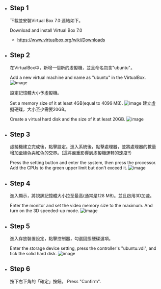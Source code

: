 - Step 1
  --
  下載並安裝Virtual Box 7.0 連結如下。
  
  Download and install Virtual Box 7.0
  - https://www.virtualbox.org/wiki/Downloads
- Step 2
  --
  在VirtualBox中，新增一個新的虛擬機，並且命名包含"ubuntu"。

  Add a new virtual machine and name as "ubuntu" in the VirtualBox.
  ![image](https://github.com/nick20040524/nick20040524/assets/135346254/a264322c-77f2-40ce-a962-c4b9caa23b76)
  
  設定記憶體大小予虛擬機。

  Set a memory size of it at least 4GB(equal to 4096 MB).
  ![image](https://github.com/nick20040524/nick20040524/assets/135346254/e18d6dd3-dd2d-40bc-905e-7542154a905d)
  建立虛擬硬碟，大小至少需要20GB。
  
  Create a virtual hard disk and the size of it at least 20GB.
  ![image](https://github.com/nick20040524/nick20040524/assets/135346254/8377d4d8-f553-4907-99e2-da4b3472b369)
- Step 3
  --
  虛擬機建立完成後，點擊設定。進入系統後，點擊處理器，並將處理器的數量增加至綠色與紅色的交界。(這將嚴重影響到虛擬機運轉的速度!!)
  
  Press the setting button and enter the system, then press the processor.
  Add the CPUs to the green upper limit but don't exceed it.
  ![image](https://github.com/nick20040524/nick20040524/assets/135346254/d6396c3a-2931-48a1-8ae3-4543690e2016)
- Step 4
  --
  進入顯示，將視訊記憶體大小拉至最高(通常是128 MB)。並且啟用3D加速。
  
  Enter the monitor and set the video memory size to the maximum. And turn on the 3D speeded-up mode.
  ![image](https://github.com/nick20040524/nick20040524/assets/135346254/cc147ec5-2034-4429-bf36-68b294d56d99)
- Step 5
  --
  進入存放裝置設定，點擊控制器，勾選固態硬碟選項。

  Enter the storage device setting, press the controller's "ubuntu.vdi", and tick the solid hard disk.
  ![image](https://github.com/nick20040524/nick20040524/assets/135346254/21694869-49a9-4da3-a919-44ef8bb4f509)
- Step 6
  --
  按下右下角的「確定」按鈕。
  Press "Confirm".

<!---
nick20040524/nick20040524 is a ✨ special ✨ repository because its `README.md` (this file) appears on your GitHub profile.
You can click the Preview link to take a look at your changes.
--->
